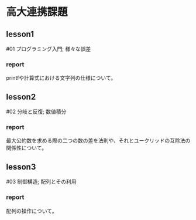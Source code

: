 # 高大連携課題
## lesson1
#01 プログラミング入門; 様々な誤差
### report
printfや計算式における文字列の仕様について。

## lesson2
#02 分岐と反復; 数値積分
### report
最大公約数を求める際の二つの数の差を法則や、それとユークリッドの互除法の関係性について。

## lesson3
#03 制御構造; 配列とその利用
### report
配列の操作について。